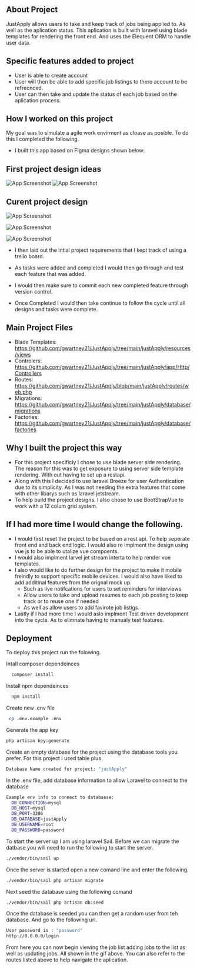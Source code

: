 ## About Project
JustApply allows users to take and keep track of jobs being applied to. As well as the aplication status. 
This aplication is built with laravel using blade templates for rendering the front end. And uses the Elequent ORM to handle user data. 


## Specific features added to project
- User is able to create account
- User will then be able to add specific job listings to there account to be refrecnced.
- User can then take and update the status of each job based on the aplication process.

## How I worked on this project
My goal was to simulate a agile work envirment as cloase as posible.
To do this I completed the following.
- I built this app based on Figma designs shown below: 

## First project design ideas

![App Screenshot](https://raw.githubusercontent.com/gwartney21/JustApply/main/DesignRedone.PNG)
![App Screenshot](https://raw.githubusercontent.com/gwartney21/JustApply/main/Designr2Redone.PNG)

## Curent project design
![App Screenshot](https://raw.githubusercontent.com/gwartney21/JustApply/main/CurrentDesignImageOne.PNG)

![App Screenshot](https://raw.githubusercontent.com/gwartney21/JustApply/main/CurrentDesignTwo.PNG)

![App Screenshot](https://raw.githubusercontent.com/gwartney21/JustApply/main/CurrentDesignThree.PNG)

- I then laid out the intial project requirements that I kept track of using a trello board.

- As tasks were added and completed I would then go through and test each feature that was added.
- I would then make sure to commit each new completed feature through version control.
- Once Completed I would then take continue to follow the cycle until all designs and tasks were complete.

## Main Project Files
- Blade Templates: https://github.com/gwartney21/JustApply/tree/main/justApply/resources/views
- Controlers: https://github.com/gwartney21/JustApply/tree/main/justApply/app/Http/Controllers
- Routes: https://github.com/gwartney21/JustApply/blob/main/justApply/routes/web.php
- Migrations: https://github.com/gwartney21/JustApply/tree/main/justApply/database/migrations
- Factories: https://github.com/gwartney21/JustApply/tree/main/justApply/database/factories
## Why I built the project this way
- For this project specificly I chose to use blade server side rendering. The reason for this was to get exposure to using server side template rendering. With out having to set up a restapi. 
- Along with this I decided to use laravel Breeze for user Authentication due to its simplicity. As I was not needing the extra features that come with other libarys such as laravel jetstream.
- To help build the project designs. I also chose to use BootStrapVue to work with a 12 colum grid system.

## If I had more time I would change the following.
- I would first reset the project to be based on a rest api. To help seperate front end and back end logic. I would also re implment the design using vue js to be able to utalize vue compoents.
- I would also implment larvel jet stream  interta to help render vue templates.
- I also would like to do further design for the project to make it mobile freindly to support specific mobile devices. 
I would also have liked to add additinal features from the orignal mock up. 
  - Such as live notifcations for users to set reminders for interviews
  - Allow users to take and upload resumes to each job posting to keep track or to reuse one if needed
  - As well as allow users to add favirote job listigs.
- Lastly if I had more time I would aslo implment Test driven development into the cycle. As to elimnate having to manualy test features.



## Deployment

To deploy this project run the folowing.

Intall composer dependeinces
```bash
  composer install
```
Install npm dependeinces
```bash
  npm install
```
Create new .env file
```bash
 cp .env.example .env
```
Generate the app key
```bash
php artisan key:generate
```

Create an empty database for the project using the database tools you prefer.
For this project I used table plus

```bash
Database Name created for project: "justApply"
```

In the .env file, add database information to allow Laravel to connect to the database

```bash
Eaample env info to connect to databasse:
  DB_CONNECTION=mysql
  DB_HOST=mysql
  DB_PORT=3306
  DB_DATABASE=justApply
  DB_USERNAME=root
  DB_PASSWORD=password
```

To start the server up I am using laravel Sail. Before we can migrate the datbase you will need to run the following to start the server. 
```bash
./vendor/bin/sail up
```
Once the server is started open a new comand line and enter the following.

```bash
./vendor/bin/sail php artisan migrate
```
Next seed the database using the following comand
```bash
./vendor/bin/sail php artisan db:seed
```
Once the database is seeded you can then get a random user from teh database. 
And go to the following url.
```bash
User password is : "password"
http://0.0.0.0/login
```
From here you can now begin  viewing the  job list adding jobs to the list as well as updating jobs. All shown in the gif above.
You can also refer to the routes listed above to help navigate the aplication.
